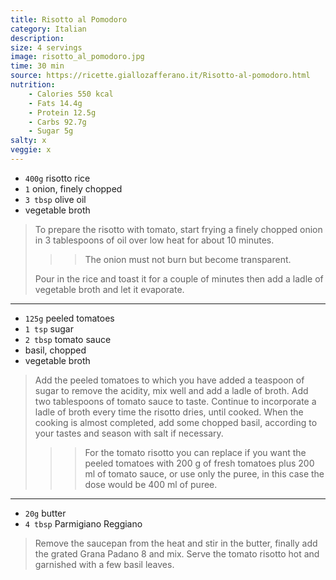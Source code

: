 ```yaml
---
title: Risotto al Pomodoro
category: Italian
description:
size: 4 servings
image: risotto_al_pomodoro.jpg
time: 30 min
source: https://ricette.giallozafferano.it/Risotto-al-pomodoro.html
nutrition:
	- Calories 550 kcal
	- Fats 14.4g
	- Protein 12.5g
	- Carbs 92.7g
	- Sugar 5g
salty: x
veggie: x
---
```


* `400g` risotto rice
* `1` onion, finely chopped
* `3 tbsp` olive oil
* vegetable broth

> To prepare the risotto with tomato, start frying a finely chopped onion in 3 tablespoons of oil over low heat for about 10 minutes.
>
>>> The onion must not burn but become transparent.
>
> Pour in the rice and toast it for a couple of minutes then add a ladle of vegetable broth and let it evaporate.

---

* `125g` peeled tomatoes
* `1 tsp` sugar
* `2 tbsp` tomato sauce
* basil, chopped
* vegetable broth

> Add the peeled tomatoes to which you have added a teaspoon of sugar to remove the acidity, mix well and add a ladle of broth. Add two tablespoons of tomato sauce to taste. Continue to incorporate a ladle of broth every time the risotto dries, until cooked. When the cooking is almost completed, add some chopped basil, according to your tastes and season with salt if necessary.
>
>>> For the tomato risotto you can replace if you want the peeled tomatoes with 200 g of fresh tomatoes plus 200 ml of tomato sauce, or use only the puree, in this case the dose would be 400 ml of puree.

---

* `20g` butter
* `4 tbsp` Parmigiano Reggiano

> Remove the saucepan from the heat and stir in the butter, finally add the grated Grana Padano 8 and mix. Serve the tomato risotto hot and garnished with a few basil leaves.
